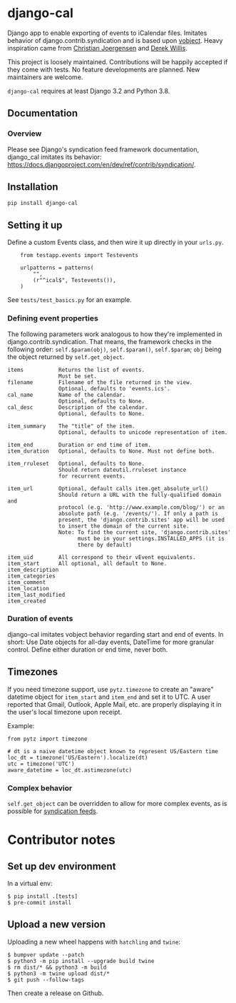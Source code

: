 # django-cal #

Django app to enable exporting of events to iCalendar files.
Imitates behavior of django.contrib.syndication and is based upon
[vobject](https://eventable.github.io/vobject/). Heavy inspiration came from
[Christian Joergensen](http://www.technobabble.dk/2008/mar/06/exposing-calendar-events-using-icalendar-django/)
and [Derek Willis](http://blog.thescoop.org/archives/2007/07/31/django-ical-and-vobject/).

This project is loosely maintained. Contributions will be happily accepted if they come
with tests. No feature developments are planned. New maintainers are welcome.

`django-cal` requires at least Django 3.2 and Python 3.8.

## Documentation ##

### Overview ###

Please see Django's syndication feed framework documentation, django_cal imitates its
behavior: <https://docs.djangoproject.com/en/dev/ref/contrib/syndication/>.

## Installation ##

    pip install django-cal

## Setting it up ##

Define a custom Events class, and then wire it up directly in your `urls.py`.

```
    from testapp.events import Testevents

    urlpatterns = patterns(
        "",
        (r"^ical$", Testevents()),
    )
```

See `tests/test_basics.py` for an example.


### Defining event properties ###

The following parameters work analogous to how they're implemented in
django.contrib.syndication. That means, the framework checks in the following
order: `self.$param(obj)`, `self.$param()`, `self.$param`; `obj` being the object
returned by `self.get_object`.

    items           Returns the list of events.
                    Must be set.
    filename        Filename of the file returned in the view.
                    Optional, defaults to 'events.ics'.
    cal_name        Name of the calendar.
                    Optional, defaults to None.
    cal_desc        Description of the calendar.
                    Optional, defaults to None.

    item_summary    The "title" of the item.
                    Optional, defaults to unicode representation of item.

    item_end        Duration or end time of item.
    item_duration   Optional, defaults to None. Must not define both.

    item_rruleset   Optional, defaults to None.
                    Should return dateutil.rruleset instance
                    for recurrent events.

    item_url        Optional, default calls item.get_absolute_url()
                    Should return a URL with the fully-qualified domain and
                    protocol (e.g. 'http://www.example.com/blog/') or an
                    absolute path (e.g. '/events/'). If only a path is
                    present, the 'django.contrib.sites' app will be used
                    to insert the domain of the current site.
                    Note: To find the current site, 'django.contrib.sites'
                          must be in your settings.INSTALLED_APPS (it is
                          there by default)

    item_uid        All correspond to their vEvent equivalents.
    item_start      All optional, all default to None.
    item_description
    item_categories
    item_comment
    item_location
    item_last_modified
    item_created

### Duration of events ###

django-cal imitates vobject behavior regarding start and end of events. In short:
Use Date objects for all-day events, DateTime for more granular control.
Define either duration or end time, never both.

## Timezones ###

If you need timezone support, use `pytz.timezone` to create an "aware" datetime object for
`item_start` and `item_end` and set it to UTC. A user reported that Gmail, Outlook,
Apple Mail, etc. are properly displaying it in the user's local timezone upon receipt.

Example:
```
from pytz import timezone

# dt is a naive datetime object known to represent US/Eastern time
loc_dt = timezone('US/Eastern').localize(dt)
utc = timezone('UTC')
aware_datetime = loc_dt.astimezone(utc)
```

### Complex behavior ###

`self.get_object` can be overridden to allow for more complex events, as is possible for
[syndication feeds](https://docs.djangoproject.com/en/dev/ref/contrib/syndication/#a-complex-example).

# Contributor notes

## Set up dev environment

In a virtual env:

    $ pip install .[tests]
    $ pre-commit install

## Upload a new version

Uploading a new wheel happens with `hatchling` and `twine`:

    $ bumpver update --patch
    $ python3 -m pip install --upgrade build twine
    $ rm dist/* && python3 -m build
    $ python3 -m twine upload dist/*
    $ git push --follow-tags

Then create a release on Github.
